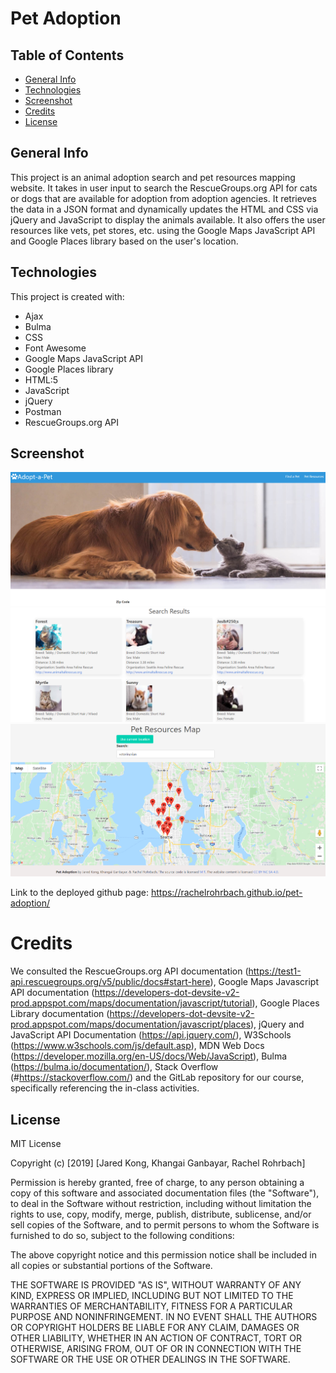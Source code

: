 # Pet Adoption

## Table of Contents
* [General Info](#general-info)
* [Technologies](#technologies)
* [Screenshot](#screenshot)
* [Credits](#credits)
* [License](#license)

## General Info
This project is an animal adoption search and pet resources mapping website. It takes in user input to search the RescueGroups.org API for cats or dogs that are available for adoption from adoption agencies. It retrieves the data in a JSON format and dynamically updates the HTML and CSS via jQuery and JavaScript to display the animals available.  It also offers the user resources like vets, pet stores, etc. using the Google Maps JavaScript API and Google Places library based on the user's location.  

## Technologies
This project is created with:
* Ajax
* Bulma
* CSS
* Font Awesome
* Google Maps JavaScript API
* Google Places library
* HTML:5
* JavaScript 
* jQuery
* Postman
* RescueGroups.org API

## Screenshot
![search screenshot](images\pet-search-screenshot.png)
![search results screenshot](images\search-results-screenshot.png)
![resources screenshot](images\pet-resources-map-screenshot.png)

Link to the deployed github page: https://rachelrohrbach.github.io/pet-adoption/

# Credits
We consulted the RescueGroups.org API documentation (https://test1-api.rescuegroups.org/v5/public/docs#start-here), Google Maps Javascript API documentation (https://developers-dot-devsite-v2-prod.appspot.com/maps/documentation/javascript/tutorial), Google Places Library documentation (https://developers-dot-devsite-v2-prod.appspot.com/maps/documentation/javascript/places), jQuery and JavaScript API Documentation (https://api.jquery.com/), W3Schools (https://www.w3schools.com/js/default.asp), MDN Web Docs (https://developer.mozilla.org/en-US/docs/Web/JavaScript), Bulma (https://bulma.io/documentation/), Stack Overflow (#https://stackoverflow.com/) and the GitLab repository for our course, specifically referencing the in-class activities. 

## License
MIT License

Copyright (c) [2019] [Jared Kong, Khangai Ganbayar, Rachel Rohrbach]

Permission is hereby granted, free of charge, to any person obtaining a copy
of this software and associated documentation files (the "Software"), to deal
in the Software without restriction, including without limitation the rights
to use, copy, modify, merge, publish, distribute, sublicense, and/or sell
copies of the Software, and to permit persons to whom the Software is
furnished to do so, subject to the following conditions:

The above copyright notice and this permission notice shall be included in all
copies or substantial portions of the Software.

THE SOFTWARE IS PROVIDED "AS IS", WITHOUT WARRANTY OF ANY KIND, EXPRESS OR
IMPLIED, INCLUDING BUT NOT LIMITED TO THE WARRANTIES OF MERCHANTABILITY,
FITNESS FOR A PARTICULAR PURPOSE AND NONINFRINGEMENT. IN NO EVENT SHALL THE
AUTHORS OR COPYRIGHT HOLDERS BE LIABLE FOR ANY CLAIM, DAMAGES OR OTHER
LIABILITY, WHETHER IN AN ACTION OF CONTRACT, TORT OR OTHERWISE, ARISING FROM,
OUT OF OR IN CONNECTION WITH THE SOFTWARE OR THE USE OR OTHER DEALINGS IN THE
SOFTWARE.